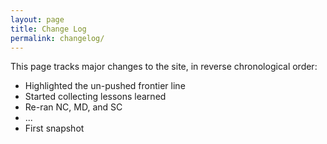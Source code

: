 ```yaml
---
layout: page
title: Change Log
permalink: changelog/
---
```


This page tracks major changes to the site, in reverse chronological order:

- Highlighted the un-pushed frontier line
- Started collecting lessons learned
- Re-ran NC, MD, and SC
- ...
- First snapshot
